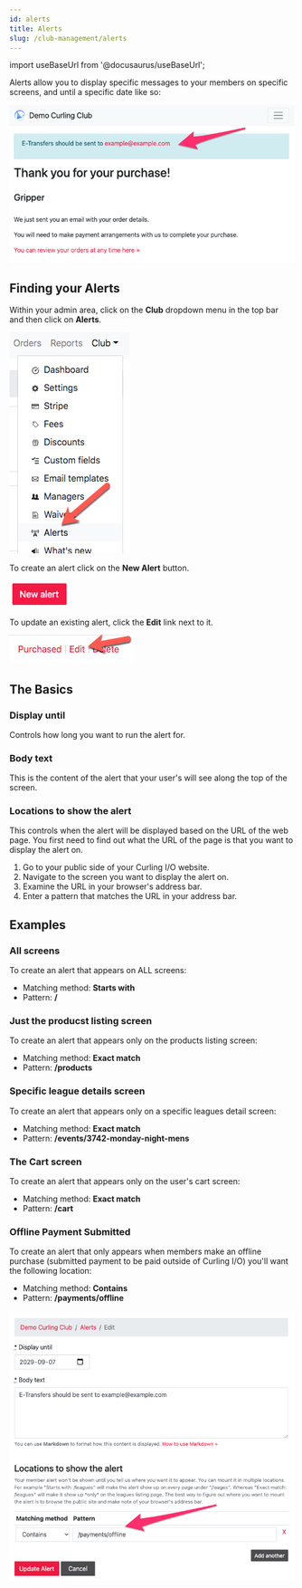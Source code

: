 ```yaml
---
id: alerts
title: Alerts
slug: /club-management/alerts
---
```

import useBaseUrl from '@docusaurus/useBaseUrl';

Alerts allow you to display specific messages to your members on specific screens, and until a specific date like so:

![Alert Displayed](/img/docs/club-management/alerts/offline-payment-alert-display.png)


## Finding your Alerts

Within your admin area, click on the **Club** dropdown menu in the top bar and then click on **Alerts**.

![Navigation](/img/docs/club-management/alerts/navigation.png)

To create an alert click on the **New Alert** button.

![New](/img/docs/club-management/alerts/new.png)

To update an existing alert, click the **Edit** link next to it.

![Edit](/img/docs/club-management/shared/edit.png)


## The Basics


### Display until

Controls how long you want to run the alert for.


### Body text

This is the content of the alert that your user's will see along the top of the screen.

### Locations to show the alert

This controls when the alert will be displayed based on the URL of the web page.
You first need to find out what the URL of the page is that you want to display the alert on.

1. Go to your public side of your Curling I/O website.
2. Navigate to the screen you want to display the alert on.
3. Examine the URL in your browser's address bar.
4. Enter a pattern that matches the URL in your address bar.


## Examples

### All screens

To create an alert that appears on ALL screens:

* Matching method: **Starts with**
* Pattern: **/**


### Just the producst listing screen

To create an alert that appears only on the products listing screen:

* Matching method: **Exact match**
* Pattern: **/products**


### Specific league details screen

To create an alert that appears only on a specific leagues detail screen:

* Matching method: **Exact match**
* Pattern: **/events/3742-monday-night-mens**


### The Cart screen

To create an alert that appears only on the user's cart screen:

* Matching method: **Exact match**
* Pattern: **/cart**


### Offline Payment Submitted

To create an alert that only appears when members make an offline purchase (submitted payment to be paid outside of Curling I/O) you'll want the following location:

* Matching method: **Contains**
* Pattern: **/payments/offline**

![Alert Setup](/img/docs/club-management/alerts/offline-payment-alert-setup.png)
